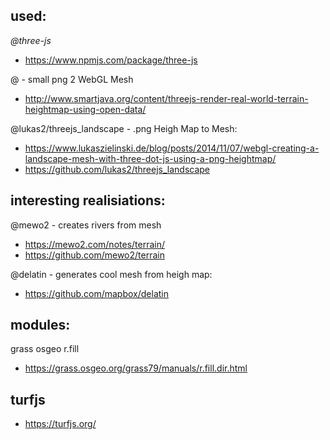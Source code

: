 ## used:
*@three-js*
- https://www.npmjs.com/package/three-js

@ - small png 2 WebGL Mesh
- http://www.smartjava.org/content/threejs-render-real-world-terrain-heightmap-using-open-data/ 

@lukas2/threejs_landscape - .png Heigh Map to Mesh:
- https://www.lukaszielinski.de/blog/posts/2014/11/07/webgl-creating-a-landscape-mesh-with-three-dot-js-using-a-png-heightmap/
- https://github.com/lukas2/threejs_landscape



## interesting realisiations: 
@mewo2 - creates rivers from mesh
- https://mewo2.com/notes/terrain/
- https://github.com/mewo2/terrain 

@delatin - generates cool mesh from heigh map:
- https://github.com/mapbox/delatin

## modules:
grass osgeo r.fill
- https://grass.osgeo.org/grass79/manuals/r.fill.dir.html

## turfjs
- https://turfjs.org/